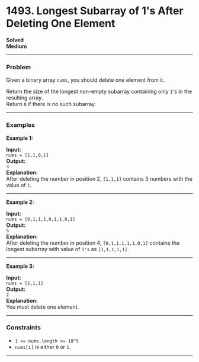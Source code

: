 # 1493. Longest Subarray of 1's After Deleting One Element

**Solved**  
**Medium**

---

### Problem

Given a binary array `nums`, you should delete one element from it.  

Return the size of the longest non-empty subarray containing only `1`'s in the resulting array.  
Return `0` if there is no such subarray.

---

### Examples

**Example 1:**

**Input:**  
`nums = [1,1,0,1]`  
**Output:**  
`3`  
**Explanation:**  
After deleting the number in position 2, `[1,1,1]` contains 3 numbers with the value of `1`.

---

**Example 2:**

**Input:**  
`nums = [0,1,1,1,0,1,1,0,1]`  
**Output:**  
`5`  
**Explanation:**  
After deleting the number in position 4, `[0,1,1,1,1,1,0,1]` contains the longest subarray with value of `1's` as `[1,1,1,1,1]`.

---

**Example 3:**

**Input:**  
`nums = [1,1,1]`  
**Output:**  
`2`  
**Explanation:**  
You must delete one element.

---

### Constraints

- `1 <= nums.length <= 10^5`
- `nums[i]` is either `0` or `1`.

---  
